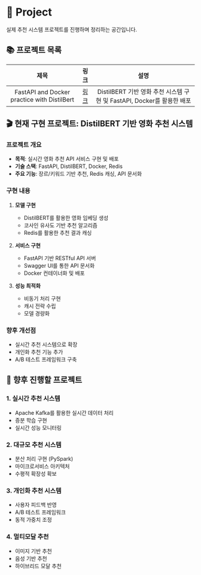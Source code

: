 # 📘 Project

실제 추천 시스템 프로젝트를 진행하며 정리하는 공간입니다.

## 📚 프로젝트 목록

| 제목 | 링크 | 설명 |
|:---:|:---:|:---:|
| FastAPI and Docker practice with DistilBert | [링크](./FastAPI%20and%20Docker%20practice) | DistilBERT 기반 영화 추천 시스템 구현 및 FastAPI, Docker를 활용한 배포 |

## 🎬 현재 구현 프로젝트: DistilBERT 기반 영화 추천 시스템

### 프로젝트 개요
- **목적**: 실시간 영화 추천 API 서비스 구현 및 배포
- **기술 스택**: FastAPI, DistilBERT, Docker, Redis
- **주요 기능**: 장르/키워드 기반 추천, Redis 캐싱, API 문서화

### 구현 내용
1. **모델 구현**
   - DistilBERT를 활용한 영화 임베딩 생성
   - 코사인 유사도 기반 추천 알고리즘
   - Redis를 활용한 추천 결과 캐싱

2. **서비스 구현**
   - FastAPI 기반 RESTful API 서버
   - Swagger UI를 통한 API 문서화
   - Docker 컨테이너화 및 배포

3. **성능 최적화**
   - 비동기 처리 구현
   - 캐시 전략 수립
   - 모델 경량화

### 향후 개선점
- 실시간 추천 시스템으로 확장
- 개인화 추천 기능 추가
- A/B 테스트 프레임워크 구축

## 🚀 향후 진행할 프로젝트

### 1. 실시간 추천 시스템
- Apache Kafka를 활용한 실시간 데이터 처리
- 증분 학습 구현
- 실시간 성능 모니터링

### 2. 대규모 추천 시스템
- 분산 처리 구현 (PySpark)
- 마이크로서비스 아키텍처
- 수평적 확장성 확보

### 3. 개인화 추천 시스템
- 사용자 피드백 반영
- A/B 테스트 프레임워크
- 동적 가중치 조정

### 4. 멀티모달 추천
- 이미지 기반 추천
- 음성 기반 추천
- 하이브리드 모달 추천
